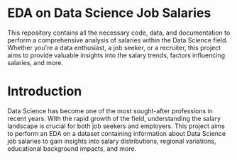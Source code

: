 # EDA on Data Science Job Salaries

This repository contains all the necessary code, data, and documentation to perform a comprehensive analysis of salaries within the Data Science field. Whether you're a data enthusiast, a job seeker, or a recruiter, this project aims to provide valuable insights into the salary trends, factors influencing salaries, and more.

# Introduction
Data Science has become one of the most sought-after professions in recent years. With the rapid growth of the field, understanding the salary landscape is crucial for both job seekers and employers. This project aims to perform an EDA on a dataset containing information about Data Science job salaries to gain insights into salary distributions, regional variations, educational background impacts, and more.


